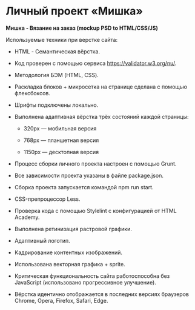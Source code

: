 # Личный проект «Мишка» 
**Мишка - Вязание на заказ (mockup PSD to HTML/CSS/JS)**

Используемые техники при верстке сайта:

* HTML - Семантическая вёрстка.
* Код проверен с помощью сервиса https://validator.w3.org/nu/.
* Методология БЭМ (HTML, CSS).

* Раскладка блоков + микросетка на странице сделана с помощью флексбоксов.
* Шрифты подключены локально.

* Выполнена адаптивная вёрстка трёх состояний каждой страницы:
    
	- 320px — мобильная версия
	
	- 768px — планшетная версия
	
	- 1150px — десктопная версия

* Процесс сборки личного проекта настроен с помощью Grunt.
* Все зависимости проекта указаны в файле package.json.
* Сборка проекта запускается командой npm run start.
* CSS-препроцессор Less.
* Проверка кода с помощью Stylelint с конфигурацией от HTML Academy.

* Выполнена ретинизация растровой графики.
* Адаптивный логотип.
* Кадрирование контентных изображений.
* Использована векторная графика + sprite.

* Критическая функциональность сайта работоспособна без JavaScript (использовано прогрессивное улучшение).

* Вёрстка идентично отображается в последних версиях браузеров Chrome, Opera, Firefox, Safari, Edge.








